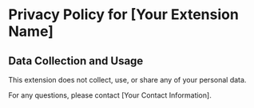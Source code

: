 # Privacy Policy for [Your Extension Name]

## Data Collection and Usage

This extension does not collect, use, or share any of your personal data.

For any questions, please contact [Your Contact Information].
